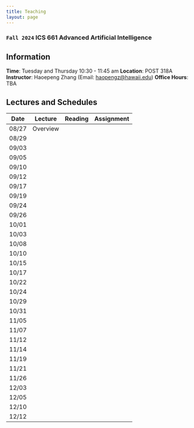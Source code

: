 ```yaml
---
title: Teaching
layout: page
---
```



### `Fall 2024` ICS 661 Advanced Artificial Intelligence


## Information
**Time**: Tuesday and Thursday 10:30 - 11:45 am
**Location**: POST 318A
**Instructor**: Haoepeng Zhang (Email: haopengz@hawaii.edu)
**Office Hours**: TBA


## Lectures and Schedules

| **Date** | **Lecture** | **Reading** | **Assignment** |
|----------|-------------|-------------|----------------|
| 08/27    |  Overview   |             |                |
| 08/29    |             |             |                |
| 09/03    |             |             |                |
| 09/05    |             |             |                |
| 09/10    |             |             |                |
| 09/12    |             |             |                |
| 09/17    |             |             |                |
| 09/19    |             |             |                |
| 09/24    |             |             |                |
| 09/26    |             |             |                |
| 10/01    |             |             |                |
| 10/03    |             |             |                |
| 10/08    |             |             |                |
| 10/10    |             |             |                |
| 10/15    |             |             |                |
| 10/17    |             |             |                |
| 10/22    |             |             |                |
| 10/24    |             |             |                |
| 10/29    |             |             |                |
| 10/31    |             |             |                |
| 11/05    |             |             |                |
| 11/07    |             |             |                |
| 11/12    |             |             |                |
| 11/14    |             |             |                |
| 11/19    |             |             |                |
| 11/21    |             |             |                |
| 11/26    |             |             |                |
| 12/03    |             |             |                |
| 12/05    |             |             |                |
| 12/10    |             |             |                |
| 12/12    |             |             |                |





<!-- 
### Teaching Assistant

`Winter 2022` Deep Learning

`Fall 2021, Spring 2021` Database Systems

`Fall 2019, Fall 2020` Theory and Structure of Databases
 
`Spring 2020` Complexity and Analysis of Data Structures and Algorithms

`Spring 2017, Fall 2017` Semiconductor Devices -->


<!-- ## Awards

* Graduate Group in Computer Science (GGCS) Research Fellowship (2023)
* FSU Travel Award (2020)
* Adelaide D. Wilson Graduate Fellowship Endowment Fund (2019)
* Russell E. Berthold Scholarship (2016)
* Dean's List (2015,2016)


## Services

### Program Committee & Reviewers
* AAAI 21/22, KDD 23/24, EACL 23, ACL 23, IJCNN 23/24, EMNLP 23, SDM 24, NAACL 24, ACL Rolling Review, NewSumm 23, CODI 24

* IEEE Transactions on Big Data
* IEEE/ACM Transactions on Audio, Speech, and Language Processing
* Artificial Intelligence Review
* Computer Speech & Language
* PeerJ Computer Science -->